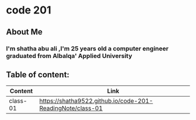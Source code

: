 # code 201
## About Me
### I'm shatha abu ali ,I'm 25 years old a computer engineer graduated from Albalqa' Applied University

##  Table of content:

| Content | Link |
| ------------- | ------------- |
| class-01 | https://shatha9522.github.io/code-201-ReadingNote/class-01 |
